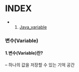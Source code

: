 # INDEX

* 1. [Java_variable](#변수(Variable))


### 변수(Variable)

#### 1.변수(Variable)란?
– 하나의 값을 저장할 수 있는 기억 공간








